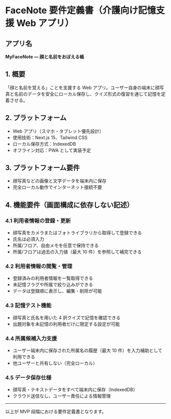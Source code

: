 # FaceNote 要件定義書（介護向け記憶支援 Web アプリ）

## アプリ名

**MyFaceNote ― 顔と名前をおぼえる帳**

## 1. 概要

「顔と名前を覚える」ことを支援する Web アプリ。ユーザー自身の端末に顔写真と名前のデータを安全にローカル保存し、クイズ形式の復習を通じて記憶を定着させる。

## 2. プラットフォーム

- Web アプリ（スマホ・タブレット優先設計）
- 使用技術：Next.js 15、Tailwind CSS
- ローカル保存方式：IndexedDB
- オフライン対応：PWA として実装予定

## 3. プラットフォーム要件

- 顔写真などの画像と文字データを端末内に保存
- 完全ローカル動作でインターネット接続不要

## 4. 機能要件（画面構成に依存しない記述）

### 4.1 利用者情報の登録・更新

- 顔写真をカメラまたはフォトライブラリから取得して登録できる
- 氏名は必須入力
- 所属/フロア、自由メモを任意で保持できる
- 所属/フロアは過去の入力値（最大 10 件）を参照して補完できる

### 4.2 利用者情報の閲覧・管理

- 登録済みの利用者情報を一覧取得できる
- 未記憶フラグや所属で絞り込みができる
- データは登録順に表示し、編集・削除が可能

### 4.3 記憶テスト機能

- 顔写真と氏名を用いた 4 択クイズで記憶を確認できる
- 出題対象を未記憶の利用者だけに限定する設定が可能

### 4.4 所属候補入力支援

- ユーザー端末内に保存された所属名の履歴（最大 10 件）を入力補助として利用できる
- 他ユーザーと共有しない（完全ローカル）

### 4.5 データ保存仕様

- 顔写真・テキストデータをすべて端末内に保存（IndexedDB）
- クラウド送信なし、ユーザー責任による情報管理

---

以上が MVP 段階における要件定義書となります。
